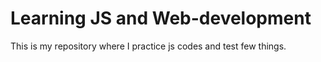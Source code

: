 # Learning JS and Web-development

This is my repository where I practice js codes and test few things.
